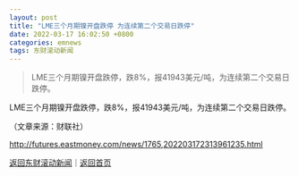 ```yaml
---
layout: post
title: "LME三个月期镍开盘跌停 为连续第二个交易日跌停"
date: 2022-03-17 16:02:50 +0800
categories: emnews
tags: 东财滚动新闻
---
```

> LME三个月期镍开盘跌停，跌8%，报41943美元/吨，为连续第二个交易日跌停。

<p>LME三个月期镍开盘跌停，跌8%，报41943美元/吨，为连续第二个交易日跌停。</p><p class="em_media">（文章来源：财联社）</p>

<http://futures.eastmoney.com/news/1765,202203172313961235.html>

[返回东财滚动新闻](//finews.withounder.com/emnews/)｜[返回首页](//finews.withounder.com/)
